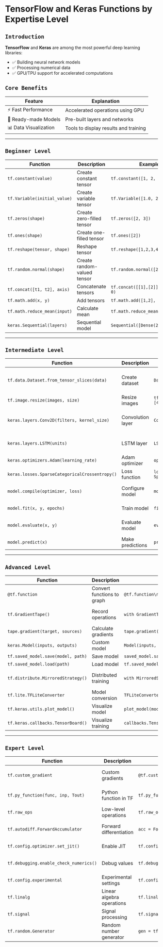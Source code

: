 # TensorFlow and Keras Functions by Expertise Level

## `Introduction`
**TensorFlow** and **Keras** are among the most powerful deep learning libraries:

- ✅ Building neural network models
- ✅ Processing numerical data
- ✅ GPU/TPU support for accelerated computations

## `Core Benefits`

| Feature | Explanation |
|---------|-------------|
| ⚡ Fast Performance | Accelerated operations using GPU |
| 🧠 Ready-made Models | Pre-built layers and networks |
| 📊 Data Visualization | Tools to display results and training |

---

## `Beginner Level`

| Function | Description | Example | Output |
|----------|-------------|---------|--------|
| `tf.constant(value)` | Create constant tensor | `tf.constant([1, 2, 3])` | `[1 2 3]` |
| `tf.Variable(initial_value)` | Create variable tensor | `tf.Variable([1.0, 2.0])` | `[1.0, 2.0]` (modifiable) |
| `tf.zeros(shape)` | Create zero-filled tensor | `tf.zeros([2, 3])` | `[[0. 0. 0.], [0. 0. 0.]]` |
| `tf.ones(shape)` | Create one-filled tensor | `tf.ones([2])` | `[1. 1.]` |
| `tf.reshape(tensor, shape)` | Reshape tensor | `tf.reshape([1,2,3,4], [2,2])` | `[[1 2], [3 4]]` |
| `tf.random.normal(shape)` | Create random-valued tensor | `tf.random.normal([2])` | `[0.12, -0.45]` (random values) |
| `tf.concat([t1, t2], axis)` | Concatenate tensors | `tf.concat([[1],[2]], [[3],[4]], 0)` | `[[1], [2], [3], [4]]` |
| `tf.math.add(x, y)` | Add tensors | `tf.math.add([1,2], [3,4])` | `[4 6]` |
| `tf.math.reduce_mean(input)` | Calculate mean | `tf.math.reduce_mean([1.,2.,3.])` | `2.0` |
| `keras.Sequential(layers)` | Sequential model | `Sequential([Dense(2)])` | Model with one layer |

---

## `Intermediate Level`

| Function | Description | Example | Output |
|----------|-------------|---------|--------|
| `tf.data.Dataset.from_tensor_slices(data)` | Create dataset | `Dataset.from_tensor_slices([1,2,3])` | Dataset object containing data |
| `tf.image.resize(images, size)` | Resize images | `tf.image.resize([[1,2],[3,4]], [4,4])` | 4x4 matrix |
| `keras.layers.Conv2D(filters, kernel_size)` | Convolution layer | `Conv2D(32, 3)(input)` | Tensor with convolution features |
| `keras.layers.LSTM(units)` | LSTM layer | `LSTM(64)(input)` | Tensor with LSTM features |
| `keras.optimizers.Adam(learning_rate)` | Adam optimizer | `optimizers.Adam(0.001)` | Optimizer object |
| `keras.losses.SparseCategoricalCrossentropy()` | Loss function | `loss_fn = SparseCategoricalCrossentropy()` | Ready loss function |
| `model.compile(optimizer, loss)` | Configure model | `model.compile('adam', 'mse')` | Model ready for training |
| `model.fit(x, y, epochs)` | Train model | `fit(x_train, y_train, epochs=10)` | Training history |
| `model.evaluate(x, y)` | Evaluate model | `evaluate(x_test, y_test)` | Loss and accuracy values |
| `model.predict(x)` | Make predictions | `predict([[1.0, 2.0]])` | Prediction array |

---

## `Advanced Level`

| Function | Description | Example | Output |
|----------|-------------|---------|--------|
| `@tf.function` | Convert functions to graph | `@tf.function\ndef add(x): return x+1` | Performance-optimized function |
| `tf.GradientTape()` | Record operations | `with GradientTape() as tape:\n y=x**2` | Object for gradient calculation |
| `tape.gradient(target, sources)` | Calculate gradients | `tape.gradient(y, x)` | Gradient of y w.r.t x |
| `keras.Model(inputs, outputs)` | Custom model | `Model(inputs, outputs)` | Trainable model |
| `tf.saved_model.save(model, path)` | Save model | `saved_model.save(model, 'path')` | Saved model |
| `tf.saved_model.load(path)` | Load model | `tf.saved_model.load('path')` | Loaded model |
| `tf.distribute.MirroredStrategy()` | Distributed training | `with MirroredStrategy().scope():` | Distributed training context |
| `tf.lite.TFLiteConverter` | Model conversion | `TFLiteConverter.from_keras_model(model)` | Lite model converter |
| `tf.keras.utils.plot_model()` | Visualize model | `plot_model(model, show_shapes=True)` | Model graph |
| `tf.keras.callbacks.TensorBoard()` | Visualize training | `callbacks.TensorBoard(log_dir)` | TensorBoard object |

---

## `Expert Level`

| Function | Description | Example | Output |
|----------|-------------|---------|--------|
| `tf.custom_gradient` | Custom gradients | `@tf.custom_gradient\ndef custom_op(x):` | Operation with custom gradient |
| `tf.py_function(func, inp, Tout)` | Python function in TF | `tf.py_function(func, [x], tf.float32)` | Python function in graph |
| `tf.raw_ops` | Low-level operations | `tf.raw_ops.Add(x=x, y=y)` | Direct add operation |
| `tf.autodiff.ForwardAccumulator` | Forward differentiation | `acc = ForwardAccumulator(x, dx)` | Forward differentiation calculation |
| `tf.config.optimizer.set_jit()` | Enable JIT | `tf.config.optimizer.set_jit(True)` | Enable compilation |
| `tf.debugging.enable_check_numerics()` | Debug values | `tf.debugging.enable_check_numerics()` | Detect non-numerical values |
| `tf.config.experimental` | Experimental settings | `tf.config.experimental_run_functions_eagerly(True)` | Run functions immediately |
| `tf.linalg` | Linear algebra operations | `tf.linalg.inv(matrix)` | Matrix inverse |
| `tf.signal` | Signal processing | `tf.signal.fft(signal)` | Fast Fourier transform |
| `tf.random.Generator` | Random number generator | `gen = tf.random.Generator.from_seed(123)` | Controlled random generator |